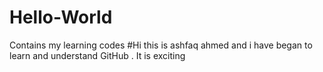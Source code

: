 # Hello-World
Contains my learning codes
#Hi this is ashfaq ahmed and i have began to learn and understand GitHub . It is exciting
